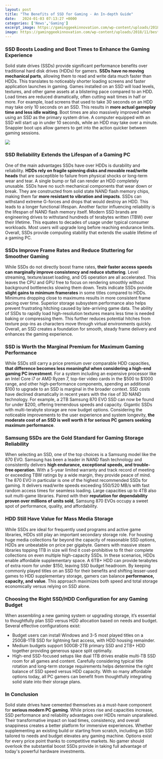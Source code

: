 ```yaml
---
layout: post
title: "The Benefits of SSD for Gaming - An In-depth Guide"
date:   2024-01-03 07:13:27 +0000
categories: ['News','Gaming']
excerpt_image: https://gaminggeekinnovation.com/wp-content/uploads/2018/11/best-ssds-hub-100740163-orig.jpg
image: https://gaminggeekinnovation.com/wp-content/uploads/2018/11/best-ssds-hub-100740163-orig.jpg
---
```


### SSD Boosts Loading and Boot Times to Enhance the Gaming Experience
Solid state drives (SSDs) provide significant performance benefits over traditional hard disk drives (HDDs) for gamers. **SSDs have no moving mechanical parts**, allowing them to read and write data much faster than HDDs. This translates to noticeably shorter loading screens and faster application launches in gaming. 
Games installed on an SSD will load levels, textures, and other game assets at a blistering pace compared to an HDD. Load times are reduced dramatically, often cutting wait times in half or more. For example, load screens that used to take 30 seconds on an HDD may take only 10 seconds on an SSD. This results in **more actual gameplay time and less idle waiting**.
Boot times are also massively improved when using an SSD as the primary system drive. A computer equipped with an SSD will start up in under 10 seconds, while an HDD may take over a minute. Snappier boot ups allow gamers to get into the action quicker between gaming sessions.

![](https://gaminggeekinnovation.com/wp-content/uploads/2018/11/best-ssds-hub-100740163-orig.jpg)
### SSD Reliability Extends the Lifespan of a Gaming PC
One of the main advantages SSDs have over HDDs is durability and reliability. **HDDs rely on fragile spinning disks and movable read/write heads** that are susceptible to failure from physical shocks or long-term wear and tear. A single bump or fall can render an HDD completely unusable. 
SSDs have no such mechanical components that wear down or break. They are constructed from solid state NAND flash memory chips, making them far **more resistant to vibration and impacts**. SSDs can withstand extreme G-forces and drops that would destroy an HDD. This leads to a longer functional lifespan.
Another factor influencing reliability is the lifespan of NAND flash memory itself. Modern SSD brands are engineering drives to withstand hundreds of terabytes written (TBW) over their lifetime. This equates to decades of usage under typical consumer workloads. Most users will upgrade long before reaching endurance limits. Overall, SSDs provide computing stability that extends the usable lifetime of a gaming PC.
### SSDs Improve Frame Rates and Reduce Stuttering for Smoother Gaming
While SSDs do not directly boost frame rates, **their faster access speeds can marginally improve consistency and reduce stuttering**. Level streaming, texture/asset loading, and OS operation are all accelerated. This leaves the CPU and GPU free to focus on rendering smoothly without background bottlenecks slowing them down. 
Tests indicate SSDs provide **slight gains to minimum framerates** in some titles compared to HDDs. Minimums dropping close to maximums results in more consistent frame pacing over time. Superior storage subsystem performance also helps prevent frustrating hitching caused by late-arriving game data.
The ability of SSDs to rapidly load high-resolution textures means less time is needed baking or compressing them. This further reduces potential hitches from texture pop-ins as characters move through virtual environments quickly. Overall, an SSD creates a foundation for smooth, steady frame delivery and enhances the gaming experience.
### SSD is Worth the Marginal Premium for Maximum Gaming Performance 
While SSDs still carry a price premium over comparable HDD capacities, **that difference becomes less meaningful when considering a high-end gaming PC investment**. For a system including an expensive processor like an Intel Core i7 or AMD Ryzen 7, top-tier video cards in the $500 to $1000 range, and other high-performance components, spending an additional $100 to upgrade to an SSD is marginal in the broader context. 
SSD costs have declined dramatically in recent years with the rise of 3D NAND technology. For example, a 2TB Samsung 870 EVO SSD can now be found for under $200, offering tremendous speeds and capacity. Gigantic SSDs with multi-terabyte storage are now budget options. Considering the noticeable improvements to the user experience and system longevity, **the moderate cost of an SSD is well worth it for serious PC gamers seeking maximum performance**.
### Samsung SSDs are the Gold Standard for Gaming Storage Reliability 
When selecting an SSD, one of the top choices is a Samsung model like the 870 EVO. Samsung has been a leader in NAND flash technology and consistently delivers **high endurance, exceptional speeds, and trouble-free operation**. With a 5-year limited warranty and track record of meeting or exceeding TBW ratings by a wide margin, they provide peace of mind.
The 870 EVO in particular is one of the highest recommended SSDs for gaming. It delivers read/write speeds exceeding 550/520 MB/s with fast random access times for seamless loading. Large capacities up to 4TB also suit multi-game libraries. Paired with their **reputation for dependability proven over millions of units sold**, Samsung 870 EVOs occupy a sweet spot of performance, quality, and affordability.
### HDD Still Have Value for Mass Media Storage 
While SSDs are ideal for frequently used programs and active game libraries, HDDs still play an important secondary storage role. For housing huge media collections far beyond the capacity of reasonable SSD options, HDDs are unbeatable on price per gigabyte.
Gamers with massive steam libraries topping 1TB in size will find it cost-prohibitive to fit their complete collections on even multiple high-capacity SSDs. In these scenarios, HDDs enable affordable supplementary space. A 6TB+ HDD can provide terabytes of extra room for under $150, leaving SSD budget headroom. 
By keeping commonly played titles on an SSD for their benefits and shifting lesser-used games to HDD supplementary storage, gamers can balance **performance, capacity, and value**. This approach maximizes both speed and total storage economically versus relying on SSD alone.
### Choosing the Right SSD/HDD Configuration for any Gaming Budget
When assembling a new gaming system or upgrading storage, it’s essential to thoughtfully plan SSD versus HDD allocation based on needs and budget. Several effective configurations exist:
- Budget users can install Windows and 3-5 most played titles on a 250GB-1TB SSD for lightning fast access, with HDD housing remainder.
- Medium budgets support 500GB-2TB primary SSD and 2TB+ HDD together providing generous space split optimally. 
- High-end SSD-focused setups like dual 1TB drives enable multi-TB SSD room for all games and content.
Carefully considering typical title rotation and long-term storage requirements helps determine the right balance of SSD speed versus HDD capacity. With so many affordable options today, all PC gamers can benefit from thoughtfully integrating solid state into their storage plans.
### In Conclusion
Solid state drives have cemented themselves as a must-have component for **serious modern PC gaming**. While prices rise and capacities increase, SSD performance and reliability advantages over HDDs remain unparalleled. Their transformative impact on load times, consistency, and overall snappiness creates a better platform for immersive experiences. 
Whether supplementing an existing build or starting from scratch, including an SSD tailored to needs and budget elevates any gaming machine. Options exist for every price point thanks to competitive markets. No gamer should overlook the substantial boost SSDs provide in taking full advantage of today's powerful hardware investments.